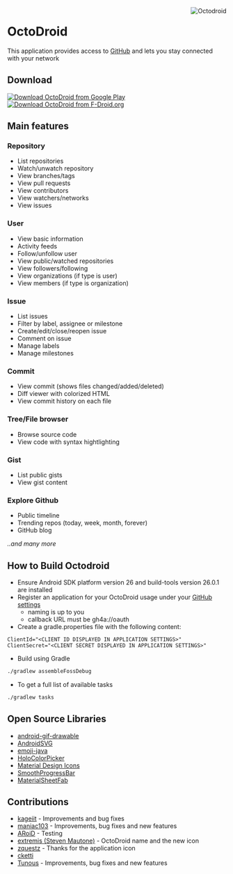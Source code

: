 <img alt="Octodroid" align="right" src="https://raw.githubusercontent.com/slapperwan/gh4a/master/app/src/main/res/drawable-xxhdpi/octodroid.png">

OctoDroid
=========
This application provides access to [GitHub](https://github.com/) and lets you stay connected with your network

Download
--------
[![Download OctoDroid from Google Play](http://www.android.com/images/brand/android_app_on_play_large.png)](https://play.google.com/store/apps/details?id=com.gh4a) [![Download OctoDroid from F-Droid.org](https://i.imgur.com/um29KX1.png)](https://f-droid.org/packages/com.gh4a/)

Main features
-------------

### Repository
* List repositories
* Watch/unwatch repository
* View branches/tags
* View pull requests
* View contributors
* View watchers/networks
* View issues

### User
* View basic information
* Activity feeds
* Follow/unfollow user
* View public/watched repositories
* View followers/following
* View organizations (if type is user)
* View members (if type is organization)

### Issue
* List issues
* Filter by label, assignee or milestone
* Create/edit/close/reopen issue
* Comment on issue
* Manage labels
* Manage milestones

### Commit
* View commit (shows files changed/added/deleted)
* Diff viewer with colorized HTML
* View commit history on each file

### Tree/File browser
* Browse source code
* View code with syntax hightlighting

### Gist
* List public gists
* View gist content

### Explore Github
* Public timeline
* Trending repos (today, week, month, forever)
* GitHub blog

*..and many more*

How to Build Octodroid
----------------------
- Ensure Android SDK platform version 26 and build-tools version 26.0.1 are installed
- Register an application for your OctoDroid usage under your [GitHub settings](https://github.com/settings/developers)
  * naming is up to you
  * callback URL must be gh4a://oauth
- Create a gradle.properties file with the following content:
```
ClientId="<CLIENT ID DISPLAYED IN APPLICATION SETTINGS>"
ClientSecret="<CLIENT SECRET DISPLAYED IN APPLICATION SETTINGS>"
```

- Build using Gradle

```bash
./gradlew assembleFossDebug
```

- To get a full list of available tasks

```bash
./gradlew tasks
```

Open Source Libraries
---------------------
* [android-gif-drawable](https://github.com/koral--/android-gif-drawable)
* [AndroidSVG](https://github.com/BigBadaboom/androidsvg)
* [emoji-java](https://github.com/vdurmont/emoji-java)
* [HoloColorPicker](https://github.com/LarsWerkman/HoloColorPicker)
* [Material Design Icons](https://github.com/google/material-design-icons)
* [SmoothProgressBar](https://github.com/castorflex/SmoothProgressBar)
* [MaterialSheetFab](https://github.com/gowong/material-sheet-fab)

Contributions
-------------
* [kageiit](https://github.com/kageiit) - Improvements and bug fixes
* [maniac103](https://github.com/maniac103) - Improvements, bug fixes and new features
* [ARoiD](https://github.com/ARoiD) - Testing
* [extremis (Steven Mautone)](https://github.com/extremis) - OctoDroid name and the new icon
* [zquestz](https://github.com/zquestz) - Thanks for the application icon
* [cketti](https://github.com/cketti)
* [Tunous](https://github.com/Tunous) - Improvements, bug fixes and new features
